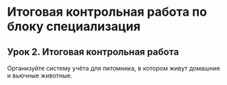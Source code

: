# Итоговая контрольная работа по блоку специализация
## Урок 2. Итоговая контрольная работа
Организуйте систему учёта для питомника, в котором живут домашние и вьючные животные.
